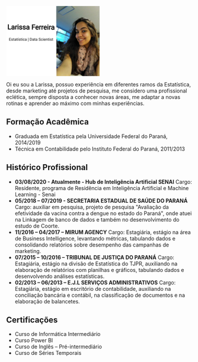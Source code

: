 

<img align ="center" src="https://raw.githubusercontent.com/FerreiraLari/FerreiraLari/master/cvgit.jpeg" width=50% height=50%>


Oi eu sou a Larissa, possuo experiência em diferentes ramos da Estatística, desde marketing até projetos de pesquisa, me considero uma profissional eclética, sempre disposta a conhecer novas áreas, me adaptar a novas rotinas e aprender ao máximo com minhas experiências. 

## Formação Acadêmica

* Graduada em Estatística pela Universidade Federal do Paraná, 2014/2019
* Técnica em Contabilidade pelo Instituto Federal do Paraná, 2011/2013

## Histórico Profissional

* **03/08/2020 - Atualmente - Hub de Inteligência Artificial SENAI**
Cargo: Residente, programa de Residência em Inteligência Artificial e Machine Learning - Senai
* **05/2018 – 07/2019 - SECRETARIA ESTADUAL DE SAÚDE DO PARANÁ**
Cargo: auxiliar em pesquisa, projeto de pesquisa "Avaliação da efetividade da vacina
contra a dengue no estado do Paraná", onde atuei na Linkagem de banco de dados e
também no desenvolvimento do estudo de Coorte.
* **11/2016 – 04/2017 – MIRUM AGENCY**
Cargo: Estagiária, estágio na área de Business Intelligence, levantando métricas, tabulando
dados e consolidando relatórios sobre desempenho das campanhas de marketing.
* **07/2015 – 10/2016 – TRIBUNAL DE JUSTIÇA DO PARANÁ**
Cargo: Estagiária, estágio na divisão de Estatística do TJPR, auxiliando na elaboração de
relatórios com planilhas e gráficos, tabulando dados e desenvolvendo análises estatísticas.
* **02/2013 – 06/2013 – E.J.L SERVIÇOS ADMINISTRATIVOS**
Cargo: Estagiária, estágio em escritório de contabilidade, auxiliando na conciliação bancária
e contábil, na classificação de documentos e na elaboração de balancetes.

## Certificações

* Curso de Informática Intermediário
* Curso Power BI
* Curso de Inglês – Pré-intermediário
* Curso de Séries Temporais
